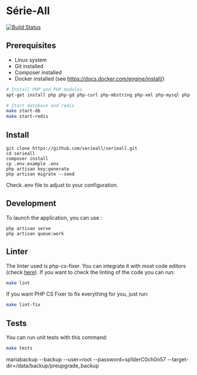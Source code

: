 # Série-All

[![Build Status](https://serieall.semaphoreci.com/badges/serieall/branches/master.svg)](https://serieall.semaphoreci.com/projects/serieall)

## Prerequisites

- Linux system
- Git installed
- Composer installed
- Docker installed (see https://docs.docker.com/engine/install/)

```bash
# Install PHP and PHP modules
apt-get install php php-gd php-curl php-mbstring php-xml php-mysql php-bcmath php-apcu-bc composer

# Start database and redis
make start-db
make start-redis
```

## Install
```
git clone https://github.com/serieall/serieall.git
cd serieall
composer install
cp .env.example .env
php artisan key:generate
php artisan migrate --seed
```

Check .env file to adjust to your configuration.

## Development

To launch the application, you can use : 
```
php artisan serve
php artisan queue:work
```

## Linter

The linter used is php-cs-fixer. You can integrate it with most code editors (check [here](https://github.com/FriendsOfPHP/PHP-CS-Fixer)).
If you want to check the linting of the code you can run:
```bash
make lint
```

If you want PHP CS Fixer to fix everything for you, just run:
```bash
make lint-fix
```

## Tests

You can run unit tests with this command:
```bash
make tests
```


mariabackup --backup --user=root --password=sp1derC0ch0n57 --target-dir=/data/backup/preupgrade_backup
